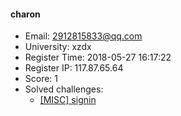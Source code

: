 #### charon  

* Email: 2912815833@qq.com  
* University: xzdx  
* Register Time: 2018-05-27 16:17:22  
* Register IP: 117.87.65.64  
* Score: 1  
* Solved challenges: 
  * [[MISC] signin](https://github.com/SniperOJ/Challenges/blob/master/MISC/signin.json)  
